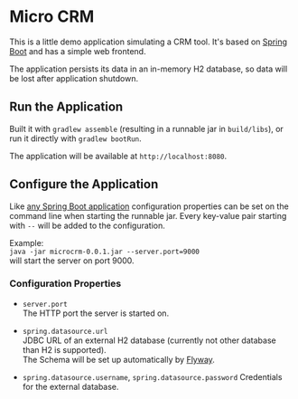 # Micro CRM

This is a little demo application simulating a CRM tool.
It's based on [Spring Boot](https://projects.spring.io/spring-boot/) and has a simple web frontend.

The application persists its data in an in-memory H2 database, so data will be lost after application shutdown.

## Run the Application

Built it with `gradlew assemble` (resulting in a runnable jar in `build/libs`),
or run it directly with `gradlew bootRun`.

The application will be available at `http://localhost:8080`.

## Configure the Application

Like [any Spring Boot application](https://docs.spring.io/spring-boot/docs/current/reference/htmlsingle/#boot-features-external-config-command-line-args)
configuration properties can be set on the command line when starting the runnable jar. Every key-value pair starting
with `--` will be added to the configuration.

Example:  
`java -jar microcrm-0.0.1.jar --server.port=9000`  
will start the server on port 9000.

### Configuration Properties

* `server.port`  
The HTTP port the server is started on.

* `spring.datasource.url`  
JDBC URL of an external H2 database (currently not other database than H2 is supported).  
The Schema will be set up automatically by [Flyway](https://flywaydb.org/).

* `spring.datasource.username`, `spring.datasource.password`
Credentials for the external database.